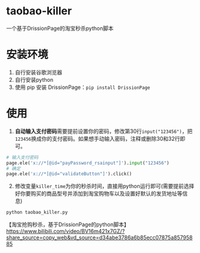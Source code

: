 # taobao-killer

一个基于DrissionPage的淘宝秒杀python脚本

# 安装环境

1. 自行安装谷歌浏览器
2. 自行安装python
3. 使用 pip 安装 DrissionPage：`pip install DrissionPage`

# 使用

1. **自动输入支付密码**需要提前设置你的密码，修改第30行`input("123456")`，把`123456`换成你的支付密码。如果想手动输入密码，注释或删除30和32行即可。

```python
# 输入支付密码
page.ele('x://*[@id="payPassword_rsainput"]').input("123456")
# 确定
page.ele('x://*[@id="validateButton"]').click()
```

2. 修改变量`killer_time`为你的秒杀时间，直接用python运行即可(需要提前选择好你要购买的商品型号并添加到淘宝购物车以及设置好默认的发货地址等信息)

```python
python taobao_killer.py
```



【淘宝抢购秒杀，基于DrissionPage的python脚本】 https://www.bilibili.com/video/BV16m421x7GZ/?share_source=copy_web&vd_source=d34abe3786a6b85ecc07875a85795885
